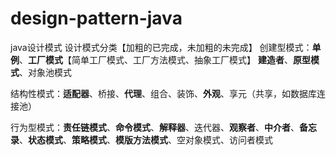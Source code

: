 # design-pattern-java
java设计模式
设计模式分类【加粗的已完成，未加粗的未完成】
创建型模式：**单例**、**工厂模式**【简单工厂模式、工厂方法模式、抽象工厂模式】  **建造者**、**原型模式**、对象池模式

结构性模式：**适配器**、桥接、**代理**、组合、装饰、**外观**、享元（共享，如数据库连接池）

行为型模式：**责任链模式**、**命令模式**、**解释器**、迭代器、**观察者**、**中介者**、**备忘录**、**状态模式**、**策略模式**、**模版方法模式**、空对象模式、访问者模式

